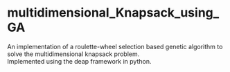 # multidimensional_Knapsack_using_GA

An implementation of a roulette-wheel selection based genetic algorithm to solve the multidimensional knapsack problem.<br>
Implemented using the deap framework in python.
